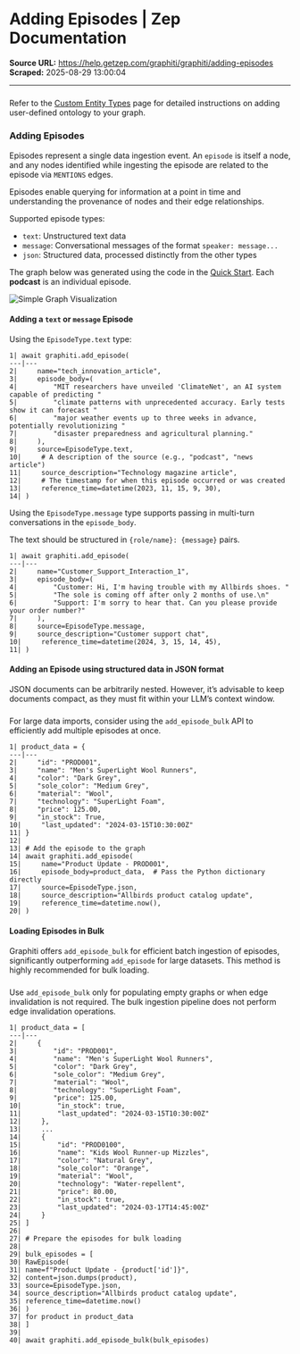 # Adding Episodes | Zep Documentation

**Source URL:** https://help.getzep.com/graphiti/graphiti/adding-episodes  
**Scraped:** 2025-08-29 13:00:04

---

##### 

Refer to the [Custom Entity Types](/graphiti/core-concepts/custom-entity-and-edge-types) page for detailed instructions on adding user-defined ontology to your graph.

### Adding Episodes

Episodes represent a single data ingestion event. An `episode` is itself a node, and any nodes identified while ingesting the episode are related to the episode via `MENTIONS` edges.

Episodes enable querying for information at a point in time and understanding the provenance of nodes and their edge relationships.

Supported episode types:

  * `text`: Unstructured text data
  * `message`: Conversational messages of the format `speaker: message...`
  * `json`: Structured data, processed distinctly from the other types

The graph below was generated using the code in the [Quick Start](/graphiti/getting-started/quick-start). Each **podcast** is an individual episode.

![Simple Graph Visualization](https://raw.githubusercontent.com/getzep/graphiti/main/images/simple_graph.svg)

#### Adding a `text` or `message` Episode

Using the `EpisodeType.text` type:
    
    
    1| await graphiti.add_episode(  
    ---|---  
    2|     name="tech_innovation_article",  
    3|     episode_body=(  
    4|         "MIT researchers have unveiled 'ClimateNet', an AI system capable of predicting "  
    5|         "climate patterns with unprecedented accuracy. Early tests show it can forecast "  
    6|         "major weather events up to three weeks in advance, potentially revolutionizing "  
    7|         "disaster preparedness and agricultural planning."  
    8|     ),  
    9|     source=EpisodeType.text,  
    10|     # A description of the source (e.g., "podcast", "news article")  
    11|     source_description="Technology magazine article",  
    12|     # The timestamp for when this episode occurred or was created  
    13|     reference_time=datetime(2023, 11, 15, 9, 30),  
    14| )  
  
Using the `EpisodeType.message` type supports passing in multi-turn conversations in the `episode_body`.

The text should be structured in `{role/name}: {message}` pairs.
    
    
    1| await graphiti.add_episode(  
    ---|---  
    2|     name="Customer_Support_Interaction_1",  
    3|     episode_body=(  
    4|         "Customer: Hi, I'm having trouble with my Allbirds shoes. "  
    5|         "The sole is coming off after only 2 months of use.\n"  
    6|         "Support: I'm sorry to hear that. Can you please provide your order number?"  
    7|     ),  
    8|     source=EpisodeType.message,  
    9|     source_description="Customer support chat",  
    10|     reference_time=datetime(2024, 3, 15, 14, 45),  
    11| )  
  
#### Adding an Episode using structured data in JSON format

JSON documents can be arbitrarily nested. However, it’s advisable to keep documents compact, as they must fit within your LLM’s context window.

##### 

For large data imports, consider using the `add_episode_bulk` API to efficiently add multiple episodes at once.
    
    
    1| product_data = {  
    ---|---  
    2|     "id": "PROD001",  
    3|     "name": "Men's SuperLight Wool Runners",  
    4|     "color": "Dark Grey",  
    5|     "sole_color": "Medium Grey",  
    6|     "material": "Wool",  
    7|     "technology": "SuperLight Foam",  
    8|     "price": 125.00,  
    9|     "in_stock": True,  
    10|     "last_updated": "2024-03-15T10:30:00Z"  
    11| }  
    12|   
    13| # Add the episode to the graph  
    14| await graphiti.add_episode(  
    15|     name="Product Update - PROD001",  
    16|     episode_body=product_data,  # Pass the Python dictionary directly  
    17|     source=EpisodeType.json,  
    18|     source_description="Allbirds product catalog update",  
    19|     reference_time=datetime.now(),  
    20| )  
  
#### Loading Episodes in Bulk

Graphiti offers `add_episode_bulk` for efficient batch ingestion of episodes, significantly outperforming `add_episode` for large datasets. This method is highly recommended for bulk loading.

##### 

Use `add_episode_bulk` only for populating empty graphs or when edge invalidation is not required. The bulk ingestion pipeline does not perform edge invalidation operations.
    
    
    1| product_data = [  
    ---|---  
    2|     {  
    3|         "id": "PROD001",  
    4|         "name": "Men's SuperLight Wool Runners",  
    5|         "color": "Dark Grey",  
    6|         "sole_color": "Medium Grey",  
    7|         "material": "Wool",  
    8|         "technology": "SuperLight Foam",  
    9|         "price": 125.00,  
    10|         "in_stock": true,  
    11|         "last_updated": "2024-03-15T10:30:00Z"  
    12|     },  
    13|     ...  
    14|     {  
    15|         "id": "PROD0100",  
    16|         "name": "Kids Wool Runner-up Mizzles",  
    17|         "color": "Natural Grey",  
    18|         "sole_color": "Orange",  
    19|         "material": "Wool",  
    20|         "technology": "Water-repellent",  
    21|         "price": 80.00,  
    22|         "in_stock": true,  
    23|         "last_updated": "2024-03-17T14:45:00Z"  
    24|     }  
    25| ]  
    26|   
    27| # Prepare the episodes for bulk loading  
    28|   
    29| bulk_episodes = [  
    30| RawEpisode(  
    31| name=f"Product Update - {product['id']}",  
    32| content=json.dumps(product),  
    33| source=EpisodeType.json,  
    34| source_description="Allbirds product catalog update",  
    35| reference_time=datetime.now()  
    36| )  
    37| for product in product_data  
    38| ]  
    39|   
    40| await graphiti.add_episode_bulk(bulk_episodes)
